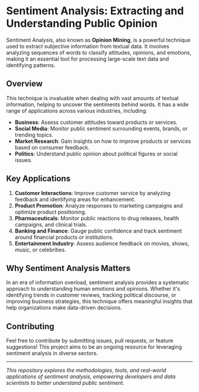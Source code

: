# Sentiment Analysis: Extracting and Understanding Public Opinion

Sentiment Analysis, also known as **Opinion Mining**, is a powerful technique used to extract subjective information from textual data. It involves analyzing sequences of words to classify attitudes, opinions, and emotions, making it an essential tool for processing large-scale text data and identifying patterns.

## Overview

This technique is invaluable when dealing with vast amounts of textual information, helping to uncover the sentiments behind words. It has a wide range of applications across various industries, including:

- **Business**: Assess customer attitudes toward products or services.
- **Social Media**: Monitor public sentiment surrounding events, brands, or trending topics.
- **Market Research**: Gain insights on how to improve products or services based on consumer feedback.
- **Politics**: Understand public opinion about political figures or social issues.

## Key Applications

1. **Customer Interactions**: Improve customer service by analyzing feedback and identifying areas for enhancement.
2. **Product Promotion**: Analyze responses to marketing campaigns and optimize product positioning.
3. **Pharmaceuticals**: Monitor public reactions to drug releases, health campaigns, and clinical trials.
4. **Banking and Finance**: Gauge public confidence and track sentiment around financial products or institutions.
5. **Entertainment Industry**: Assess audience feedback on movies, shows, music, or celebrities.

## Why Sentiment Analysis Matters

In an era of information overload, sentiment analysis provides a systematic approach to understanding human emotions and opinions. Whether it's identifying trends in customer reviews, tracking political discourse, or improving business strategies, this technique offers meaningful insights that help organizations make data-driven decisions.

## Contributing

Feel free to contribute by submitting issues, pull requests, or feature suggestions! This project aims to be an ongoing resource for leveraging sentiment analysis in diverse sectors.

---

*This repository explores the methodologies, tools, and real-world applications of sentiment analysis, empowering developers and data scientists to better understand public sentiment.*
